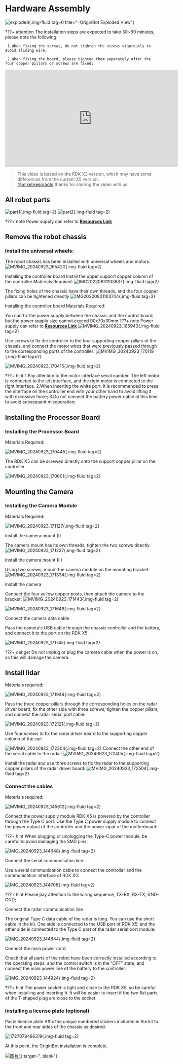 # **Hardware Assembly**

![exploded ](../../assets/img/hardware_setup/exploded.jpg){.img-fluid tag=0 title="=OriginBot Exploded View"}

???+ attention
    The installation steps are expected to take 30~60 minutes, please note the following:
    

     1.When fixing the screws, do not tighten the screws vigorously to avoid sliding wire;

     2.When fixing the board, please tighten them separately after the four copper pillars or screws are fixed;

<center>
<iframe width="560" height="315" src="https://www.youtube.com/embed/rRoLNXG-gnA?si=cN5GdL8x6VykAJ-y" title="YouTube video player" frameborder="0" allow="accelerometer; autoplay; clipboard-write; encrypted-media; gyroscope; picture-in-picture; web-share" referrerpolicy="strict-origin-when-cross-origin" allowfullscreen></iframe>
</center>

> This video is based on the RDK X3 version, which may have some differences from the current X5 version.   
> [@mikelikesrobots](https://www.youtube.com/@mikelikesrobots)
> thanks for sharing the video with us.

## **All robot parts**
![part1](../../assets/img/hardware_setup/part1.png){.img-fluid tag=2}
![part2](../../assets/img/hardware_setup/part2.png){.img-fluid tag=2}

???+ note
    Power supply can refer to [**Resources Link**](../material/open_source_link.md#power-bank)
    
## **Remove the robot chassis**

### Install the universal wheels:

The robot chassis has been installed with universal wheels and motors.
![MVIMG_20240923_165420](../../assets/img/hardware_setup/MVIMG_20240923_165420.jpg){.img-fluid tag=2}

Installing the controller board
Install the upper support copper column of the controller Materials Required:
![IMG20220831103637](../../assets/img/hardware_setup/IMG20220831103637.jpg){.img-fluid tag=2}

The fixing holes of the chassis have their own threads, and the four copper pillars can be tightened directly
![IMG20220831103744](../../assets/img/hardware_setup/IMG20220831103744.jpg){.img-fluid tag=2}


Installing the controller board
Materials Required:

You can fix the power supply between the chassis and the control board, but the power supply size cannot exceed 90x70x30mm
???+ note
    Power supply can refer to [**Resources Link**](../material/open_source_link.md#power-bank)
![MVIMG_20240923_165943](../../assets/img/hardware_setup/PixPin_2025-05-09_16-59-08.png){.img-fluid tag=2}


Use screws to fix the controller to the four supporting copper pillars of the chassis, and connect the motor wires that were previously passed through to the corresponding ports of the controller:
![MVIMG_20240923_170119](../../assets/img/hardware_setup/MVIMG_20240923_170119.jpg){.img-fluid tag=2}

![MVIMG_20240923_170415](../../assets/img/hardware_setup/MVIMG_20240923_170415.jpg){.img-fluid tag=2}




???+ hint
    1.Pay attention to the motor interface serial number. The left motor is connected to the left interface, and the right motor is connected to the right interface.
    2.When inserting the white port, it is recommended to press the interface on the controller end with your other hand to avoid lifting it with excessive force;
    3.Do not connect the battery power cable at this time to avoid subsequent misoperation;




## **Installing the Processor Board**

### Installing the Processor Board


Materials Required:

![MVIMG_20240923_170445](../../assets/img/hardware_setup/MVIMG_20240923_170445.jpg){.img-fluid tag=2}


The RDK X5 can be screwed directly onto the support copper pillar on the controller

![MVIMG_20240923_170601](../../assets/img/hardware_setup/MVIMG_20240923_170601.jpg){.img-fluid tag=2}



## **Mounting the Camera**
### Installing the Camera Module

Materials Required:

![MVIMG_20240923_171127](../../assets/img/hardware_setup/MVIMG_20240923_171127.jpg){.img-fluid tag=2}



 Install the camera mount (I)

 The camera mount has its own threads, tighten the two screws directly:
![MVIMG_20240923_171237](../../assets/img/hardware_setup/MVIMG_20240923_171237.jpg){.img-fluid tag=2}

 Install the camera mount (II)

Using two screws, mount the camera module on the mounting bracket:
![MVIMG_20240923_171334](../../assets/img/hardware_setup/MVIMG_20240923_171334.jpg){.img-fluid tag=2}

Install the camera

Connect the four yellow copper posts, then attach the camera to the bracket:
![MVIMG_20240923_171443](../../assets/img/hardware_setup/MVIMG_20240923_171443.jpg){.img-fluid tag=2}

![MVIMG_20240923_171648](../../assets/img/hardware_setup/PixPin_2025-05-09_17-00-58.png){.img-fluid tag=2}

 Connect the camera data cable

Pass the camera's USB cable through the chassis controller and the battery, and connect it to the port on the RDK X5:

![MVIMG_20240923_171745](../../assets/img/hardware_setup/MVIMG_20240923_171745.jpg){.img-fluid tag=2}



???+ danger
    Do not unplug or plug the camera cable when the power is on, as this will damage the camera.

## **Install lidar**
Materials required:

![MVIMG_20240923_171944](../../assets/img/hardware_setup/MVIMG_20240923_171944.jpg){.img-fluid tag=2}

Pass the three copper pillars through the corresponding holes on the radar driver board, fix the other side with three screws, tighten the copper pillars, and connect the radar serial port cable:

![MVIMG_20240923_172121](../../assets/img/hardware_setup/MVIMG_20240923_172121.jpg){.img-fluid tag=2}

Use four screws to fix the radar driver board to the supporting copper column of the car:

![MVIMG_20240923_172304](../../assets/img/hardware_setup/MVIMG_20240923_172304.jpg){.img-fluid tag=2}
Connect the other end of the serial cable to the radar:
![MVIMG_20240923_172405](../../assets/img/hardware_setup/MVIMG_20240923_172405.jpg){.img-fluid tag=2}

Install the radar and use three screws to fix the radar to the supporting copper pillars of the radar driver board:
![MVIMG_20240923_172504](../../assets/img/hardware_setup/MVIMG_20240923_172504.jpg){.img-fluid tag=2}

### Connect the cables

Materials required:

![MVIMG_20240923_145612](../../assets/img/hardware_setup/MVIMG_20240923_145612.jpg){.img-fluid tag=2}
 

Connect the power supply module
RDK X5 is powered by the controller through the Type C port. Use the Type C power supply module to connect the power output of the controller and the power input of the motherboard:

???+ hint
    When plugging or unplugging the Type-C power module, be careful to avoid damaging the SMD pins.

![IMG_20240923_144648](../../assets/img/hardware_setup/IMG_20240923_144648.jpg){.img-fluid tag=2}



 Connect the serial communication line

Use a serial communication cable to connect the controller and the communication interface of RDK X5:

![IMG_20240923_144708](../../assets/img/hardware_setup/IMG_20240923_144708.jpg){.img-fluid tag=2}


???+ hint
    Please pay attention to the wiring sequence, TX-RX, RX-TX, GND-GND;

Connect the radar communication line

The original Type C data cable of the radar is long. You can use the short cable in the kit. One side is connected to the USB port of RDK X5, and the other side is connected to the Type C port of the radar serial port module:



![IMG_20240923_144844](../../assets/img/hardware_setup/IMG_20240923_144844.jpg){.img-fluid tag=2}

Connect the main power cord

Check that all parts of the robot have been correctly installed according to the operating steps, and the control switch is in the "OFF" state, and connect the main power line of the battery to the controller:

![IMG_20240923_144924](../../assets/img/hardware_setup/power_line_connected.png){.img-fluid tag=2}


???+ hint
    The power socket is tight and close to the RDK X5, so be careful when installing and inserting it. It will be easier to insert if the two flat parts of the T-shaped plug are close to the socket.

### Installing a license plate (optional)
Paste license plate
Affix the unique numbered stickers included in the kit to the front and rear sides of the chassis as desired.


![1727079486319](../../assets/img/hardware_setup/PixPin_2025-05-09_17-28-35.png){.img-fluid tag=2}

At this point, the OriginBot installation is complete.

[![图片1](../../assets/img/footer.png)](https://www.guyuehome.com/){:target="_blank"}
